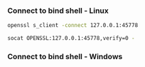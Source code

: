 

### Connect to bind shell - Linux

``` bash
openssl s_client -connect 127.0.0.1:45778
```

```bash
socat OPENSSL:127.0.0.1:45778,verify=0 -
```


### Connect to bind shell - Windows

```cmd

```
